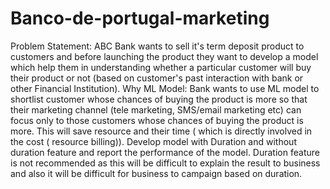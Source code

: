 # Banco-de-portugal-marketing
Problem Statement:  ABC Bank wants to sell it's term deposit product to customers and before launching the product they want to develop a model which help them in understanding whether a particular customer will buy their product or not (based on customer's past interaction with bank or other Financial Institution).     Why ML Model: Bank wants to use ML model to shortlist customer whose chances of buying the product is more so that their marketing channel (tele marketing, SMS/email marketing etc)  can focus only to those customers whose chances of buying the product is more.  This will save resource and their time ( which is directly involved in the cost ( resource billing)).  Develop model with Duration and without duration feature and report the performance of the model.  Duration feature is not recommended as this will be difficult to explain the result to business and also it will  be difficult for business to campaign based on duration.
